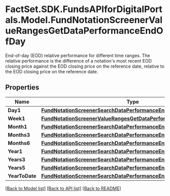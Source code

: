 # FactSet.SDK.FundsAPIforDigitalPortals.Model.FundNotationScreenerValueRangesGetDataPerformanceEndOfDay
End-of-day (EOD) relative performance for different time ranges. The relative performance is the difference of a notation's most recent EOD closing price against the EOD closing price on the reference date, relative to the EOD closing price on the reference date.

## Properties

Name | Type | Description | Notes
------------ | ------------- | ------------- | -------------
**Day1** | [**FundNotationScreenerSearchDataPerformanceEndOfDayDay1**](FundNotationScreenerSearchDataPerformanceEndOfDayDay1.md) |  | [optional] 
**Week1** | [**FundNotationScreenerValueRangesGetDataPerformanceEndOfDayWeek1**](FundNotationScreenerValueRangesGetDataPerformanceEndOfDayWeek1.md) |  | [optional] 
**Month1** | [**FundNotationScreenerSearchDataPerformanceEndOfDayMonth1**](FundNotationScreenerSearchDataPerformanceEndOfDayMonth1.md) |  | [optional] 
**Months3** | [**FundNotationScreenerSearchDataPerformanceEndOfDayMonths3**](FundNotationScreenerSearchDataPerformanceEndOfDayMonths3.md) |  | [optional] 
**Months6** | [**FundNotationScreenerSearchDataPerformanceEndOfDayMonths6**](FundNotationScreenerSearchDataPerformanceEndOfDayMonths6.md) |  | [optional] 
**Year1** | [**FundNotationScreenerSearchDataPerformanceEndOfDayYear1**](FundNotationScreenerSearchDataPerformanceEndOfDayYear1.md) |  | [optional] 
**Years3** | [**FundNotationScreenerSearchDataPerformanceEndOfDayYears3**](FundNotationScreenerSearchDataPerformanceEndOfDayYears3.md) |  | [optional] 
**Years5** | [**FundNotationScreenerSearchDataPerformanceEndOfDayYears5**](FundNotationScreenerSearchDataPerformanceEndOfDayYears5.md) |  | [optional] 
**YearToDate** | [**FundNotationScreenerSearchDataPerformanceEndOfDayYearToDate**](FundNotationScreenerSearchDataPerformanceEndOfDayYearToDate.md) |  | [optional] 

[[Back to Model list]](../README.md#documentation-for-models) [[Back to API list]](../README.md#documentation-for-api-endpoints) [[Back to README]](../README.md)

